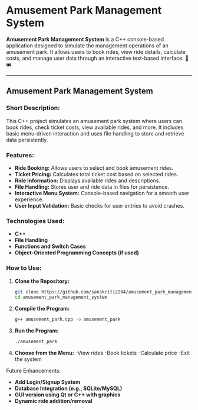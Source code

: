# Amusement Park Management System

**Amusement Park Management System** is a C++ console-based application designed to simulate the management operations of an amusement park. It allows users to book rides, view ride details, calculate costs, and manage user data through an interactive text-based interface. 🎢🎟️

---

## Amusement Park Management System

### Short Description:
This C++ project simulates an amusement park system where users can book rides, check ticket costs, view available rides, and more. It includes basic menu-driven interaction and uses file handling to store and retrieve data persistently.

### Features:
- **Ride Booking:** Allows users to select and book amusement rides.
- **Ticket Pricing:** Calculates total ticket cost based on selected rides.
- **Ride Information:** Displays available rides and descriptions.
- **File Handling:** Stores user and ride data in files for persistence.
- **Interactive Menu System:** Console-based navigation for a smooth user experience.
- **User Input Validation:** Basic checks for user entries to avoid crashes.

### Technologies Used:
- **C++**
- **File Handling**
- **Functions and Switch Cases**
- **Object-Oriented Programming Concepts (if used)**

### How to Use:

1. **Clone the Repository:**
   ```bash
   git clone https://github.com/sanskriti2204/amusement_park_management_system.git
   cd amusement_park_management_system
    ```
2. **Compile the Program:**
   ```bash
   g++ amusement_park.cpp -o amusement_park
    ```
4. **Run the Program:**
    ```bash
   ./amusement_park
    ```
6. **Choose from the Menu:**
   -View rides
   -Book tickets
   -Calculate price
   -Exit the system

Future Enhancements:
- **Add Login/Signup System**
- **Database Integration (e.g., SQLite/MySQL)**
- **GUI version using Qt or C++ with graphics**
- **Dynamic ride addition/removal**
